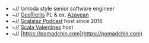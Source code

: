 * ~// lambda style senior software engineer
* ~// [GeoTrellis](https://github.com/locationtech/geotrellis) PL & ex. [Azavean](https://github.com/azavea)
* ~// [Scalalaz Podcast](https://scalalaz.ru/) host since 2016
* ~// [Scala Valentines](https://scala.love/) host 
* ~// [https://pomadchin.com](https://pomadchin.com)
